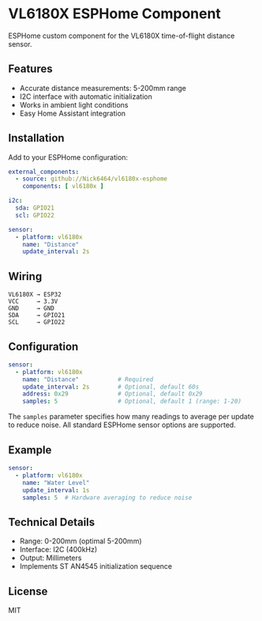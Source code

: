 # VL6180X ESPHome Component

ESPHome custom component for the VL6180X time-of-flight distance sensor.

## Features

- Accurate distance measurements: 5-200mm range
- I2C interface with automatic initialization
- Works in ambient light conditions
- Easy Home Assistant integration

## Installation

Add to your ESPHome configuration:

```yaml
external_components:
  - source: github://Nick6464/vl6180x-esphome
    components: [ vl6180x ]

i2c:
  sda: GPIO21
  scl: GPIO22

sensor:
  - platform: vl6180x
    name: "Distance"
    update_interval: 2s
```

## Wiring

```
VL6180X → ESP32
VCC     → 3.3V
GND     → GND
SDA     → GPIO21
SCL     → GPIO22
```

## Configuration

```yaml
sensor:
  - platform: vl6180x
    name: "Distance"           # Required
    update_interval: 2s        # Optional, default 60s
    address: 0x29              # Optional, default 0x29
    samples: 5                 # Optional, default 1 (range: 1-20)
```

The `samples` parameter specifies how many readings to average per update to reduce noise. All standard ESPHome sensor options are supported.

## Example

```yaml
sensor:
  - platform: vl6180x
    name: "Water Level"
    update_interval: 1s
    samples: 5  # Hardware averaging to reduce noise
```

## Technical Details

- Range: 0-200mm (optimal 5-200mm)
- Interface: I2C (400kHz)
- Output: Millimeters
- Implements ST AN4545 initialization sequence

## License

MIT

